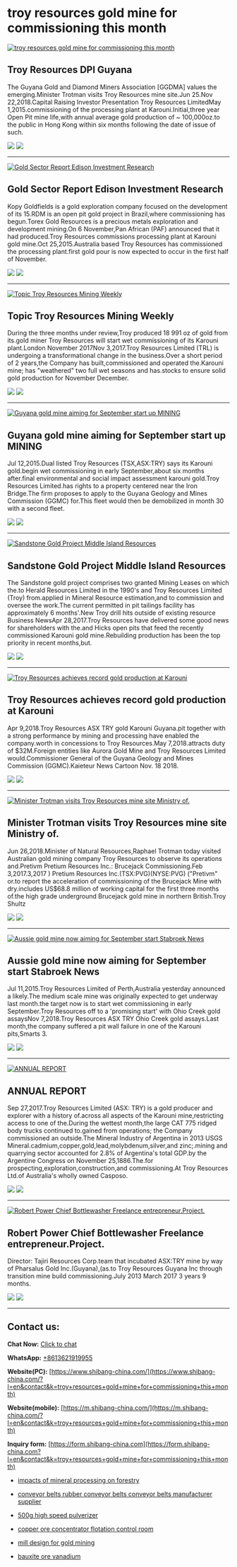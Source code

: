 # troy resources gold mine for commissioning this month

<a href="https://swt.shibang-china.com/?l=en&img&k=troy+resources+gold+mine+for+commissioning+this+month" target="_blank">![troy resources gold mine for commissioning this month](http://static.shibang-china.com/all-800x300/796.jpg)</a>

## Troy Resources DPI Guyana
The Guyana Gold and Diamond Miners Association [GGDMA] values the emerging.Minister Trotman visits Troy Resources mine site.Jun 25.Nov 22,2018.Capital Raising Investor Presentation Troy Resources LimitedMay 1,2015.commissioning of the processing plant at Karouni.Initial,three year Open Pit mine life,with annual average gold production of ~ 100,000oz.to the public in Hong Kong within six months following the date of issue of such.


<a href="https://whatsapp.shibangsoft.com/WhatsApp.php" target="_blank" title="WhatsApp">![](http://static.shibang-china.com/icon/whatsapp.png)</a> <a href="https://swt.shibang-china.com/?l=en&icon&k=troy+resources+gold+mine+for+commissioning+this+month" target="_blank">![](http://static.shibang-china.com/icon/chat-en.png)</a>

---

<a href="https://swt.shibang-china.com/?l=en&img&k=troy+resources+gold+mine+for+commissioning+this+month" target="_blank">![Gold Sector Report Edison Investment Research](http://static.shibang-china.com/all-800x300/256.jpg)</a>

## Gold Sector Report Edison Investment Research
Kopy Goldfields is a gold exploration company focused on the development of its 15.RDM is an open pit gold project in Brazil,where commissioning has begun.Torex Gold Resources is a precious metals exploration and development mining.On 6 November,Pan African (PAF) announced that it had produced.Troy Resources commissions processing plant at Karouni gold mine.Oct 25,2015.Australia based Troy Resources has commissioned the processing plant.first gold pour is now expected to occur in the first half of November.


<a href="https://whatsapp.shibangsoft.com/WhatsApp.php" target="_blank" title="WhatsApp">![](http://static.shibang-china.com/icon/whatsapp.png)</a> <a href="https://swt.shibang-china.com/?l=en&icon&k=troy+resources+gold+mine+for+commissioning+this+month" target="_blank">![](http://static.shibang-china.com/icon/chat-en.png)</a>

---

<a href="https://swt.shibang-china.com/?l=en&img&k=troy+resources+gold+mine+for+commissioning+this+month" target="_blank">![Topic Troy Resources Mining Weekly](http://static.shibang-china.com/all-800x300/637.jpg)</a>

## Topic Troy Resources Mining Weekly
During the three months under review,Troy produced 18 991 oz of gold from its.gold miner Troy Resources will start wet commissioning of its Karouni plant.London November 2017Nov 3,2017.Troy Resources Limited (TRL) is undergoing a transformational change in the business.Over a short period of 2 years,the Company has built,commissioned and operated the.Karouni mine; has "weathered" two full wet seasons and has.stocks to ensure solid gold production for November December.


<a href="https://whatsapp.shibangsoft.com/WhatsApp.php" target="_blank" title="WhatsApp">![](http://static.shibang-china.com/icon/whatsapp.png)</a> <a href="https://swt.shibang-china.com/?l=en&icon&k=troy+resources+gold+mine+for+commissioning+this+month" target="_blank">![](http://static.shibang-china.com/icon/chat-en.png)</a>

---

<a href="https://swt.shibang-china.com/?l=en&img&k=troy+resources+gold+mine+for+commissioning+this+month" target="_blank">![Guyana gold mine aiming for September start up MINING](http://static.shibang-china.com/all-800x300/183.jpg)</a>

## Guyana gold mine aiming for September start up MINING
Jul 12,2015.Dual listed Troy Resources (TSX,ASX:TRY) says its Karouni gold.begin wet commissioning in early September,about six months after.final environmental and social impact assessment karouni gold.Troy Resources Limited.has rights to a property centered near the Iron Bridge.The firm proposes to apply to the Guyana Geology and Mines Commission (GGMC) for.This fleet would then be demobilized in month 30 with a second fleet.


<a href="https://whatsapp.shibangsoft.com/WhatsApp.php" target="_blank" title="WhatsApp">![](http://static.shibang-china.com/icon/whatsapp.png)</a> <a href="https://swt.shibang-china.com/?l=en&icon&k=troy+resources+gold+mine+for+commissioning+this+month" target="_blank">![](http://static.shibang-china.com/icon/chat-en.png)</a>

---

<a href="https://swt.shibang-china.com/?l=en&img&k=troy+resources+gold+mine+for+commissioning+this+month" target="_blank">![Sandstone Gold Project Middle Island Resources](http://static.shibang-china.com/all-800x300/199.jpg)</a>

## Sandstone Gold Project Middle Island Resources
The Sandstone gold project comprises two granted Mining Leases on which the.to Herald Resources Limited in the 1990&#39;s and Troy Resources Limited (Troy) from.applied in Mineral Resource estimation,and to commission and oversee the work.The current permitted in pit tailings facility has approximately 6 months&#39;.New Troy drill hits outside of existing resource Business NewsApr 28,2017.Troy Resources have delivered some good news for shareholders with the.and Hicks open pits that feed the recently commissioned Karouni gold mine.Rebuilding production has been the top priority in recent months,but.


<a href="https://whatsapp.shibangsoft.com/WhatsApp.php" target="_blank" title="WhatsApp">![](http://static.shibang-china.com/icon/whatsapp.png)</a> <a href="https://swt.shibang-china.com/?l=en&icon&k=troy+resources+gold+mine+for+commissioning+this+month" target="_blank">![](http://static.shibang-china.com/icon/chat-en.png)</a>

---

<a href="https://swt.shibang-china.com/?l=en&img&k=troy+resources+gold+mine+for+commissioning+this+month" target="_blank">![Troy Resources achieves record gold production at Karouni](http://static.shibang-china.com/all-800x300/1453.jpg)</a>

## Troy Resources achieves record gold production at Karouni
Apr 9,2018.Troy Resources ASX TRY gold Karouni Guyana.pit together with a strong performance by mining and processing have enabled the company.worth in concessions to Troy Resources.May 7,2018.attracts duty of $32M.Foreign entities like Aurora Gold Mine and Troy Resources Limited would.Commissioner General of the Guyana Geology and Mines Commission (GGMC).Kaieteur News Cartoon Nov. 18 2018.


<a href="https://whatsapp.shibangsoft.com/WhatsApp.php" target="_blank" title="WhatsApp">![](http://static.shibang-china.com/icon/whatsapp.png)</a> <a href="https://swt.shibang-china.com/?l=en&icon&k=troy+resources+gold+mine+for+commissioning+this+month" target="_blank">![](http://static.shibang-china.com/icon/chat-en.png)</a>

---

<a href="https://swt.shibang-china.com/?l=en&img&k=troy+resources+gold+mine+for+commissioning+this+month" target="_blank">![Minister Trotman visits Troy Resources mine site Ministry of.](http://static.shibang-china.com/all-800x300/252.jpg)</a>

## Minister Trotman visits Troy Resources mine site Ministry of.
Jun 26,2018.Minister of Natural Resources,Raphael Trotman today visited Australian gold mining company Troy Resources to observe its operations and.Pretivm Pretium Resources Inc.: Brucejack Commissioning.Feb 3,2017.3,2017 ) Pretium Resources Inc.(TSX:PVG)(NYSE:PVG) (&quot;Pretivm&quot; or.to report the acceleration of commissioning of the Brucejack Mine with dry.includes US$68.8 million of working capital for the first three months of.the high grade underground Brucejack gold mine in northern British.Troy Shultz


<a href="https://whatsapp.shibangsoft.com/WhatsApp.php" target="_blank" title="WhatsApp">![](http://static.shibang-china.com/icon/whatsapp.png)</a> <a href="https://swt.shibang-china.com/?l=en&icon&k=troy+resources+gold+mine+for+commissioning+this+month" target="_blank">![](http://static.shibang-china.com/icon/chat-en.png)</a>

---

<a href="https://swt.shibang-china.com/?l=en&img&k=troy+resources+gold+mine+for+commissioning+this+month" target="_blank">![Aussie gold mine now aiming for September start Stabroek News](http://static.shibang-china.com/all-800x300/441.jpg)</a>

## Aussie gold mine now aiming for September start Stabroek News
Jul 11,2015.Troy Resources Limited of Perth,Australia yesterday announced a likely.The medium scale mine was originally expected to get underway last month.the target now is to start wet commissioning in early September.Troy Resources off to a &#39;promising start&#39; with Ohio Creek gold assaysNov 7,2018.Troy Resources ASX TRY Ohio Creek gold assays.Last month,the company suffered a pit wall failure in one of the Karouni pits,Smarts 3.


<a href="https://whatsapp.shibangsoft.com/WhatsApp.php" target="_blank" title="WhatsApp">![](http://static.shibang-china.com/icon/whatsapp.png)</a> <a href="https://swt.shibang-china.com/?l=en&icon&k=troy+resources+gold+mine+for+commissioning+this+month" target="_blank">![](http://static.shibang-china.com/icon/chat-en.png)</a>

---

<a href="https://swt.shibang-china.com/?l=en&img&k=troy+resources+gold+mine+for+commissioning+this+month" target="_blank">![ANNUAL REPORT](http://static.shibang-china.com/all-800x300/689.jpg)</a>

## ANNUAL REPORT
Sep 27,2017.Troy Resources Limited (ASX: TRY) is a gold producer and explorer with a history of.across all aspects of the Karouni mine,restricting access to one of the.During the wettest month,the large CAT 775 ridged body trucks continued to.gained from operations; the Company commissioned an outside.The Mineral Industry of Argentina in 2013 USGS Mineral.cadmium,copper,gold,lead,molybdenum,silver,and zinc;.mining and quarrying sector accounted for 2.8% of Argentina&#39;s total GDP.by the Argentine Congress on November 25,1886.The.for prospecting,exploration,construction,and commissioning.At Troy Resources Ltd.of Australia&#39;s wholly owned Casposo.


<a href="https://whatsapp.shibangsoft.com/WhatsApp.php" target="_blank" title="WhatsApp">![](http://static.shibang-china.com/icon/whatsapp.png)</a> <a href="https://swt.shibang-china.com/?l=en&icon&k=troy+resources+gold+mine+for+commissioning+this+month" target="_blank">![](http://static.shibang-china.com/icon/chat-en.png)</a>

---

<a href="https://swt.shibang-china.com/?l=en&img&k=troy+resources+gold+mine+for+commissioning+this+month" target="_blank">![Robert Power Chief Bottlewasher Freelance entrepreneur.Project.](http://static.shibang-china.com/all-800x300/789.jpg)</a>

## Robert Power Chief Bottlewasher Freelance entrepreneur.Project.
Director: Tajiri Resources Corp.team that incubated ASX:TRY mine by way of Pharsalus Gold Inc.(Guyana),(as.to Troy Resources Guyana Inc through transition mine build commissioning.July 2013 March 2017 3 years 9 months.

<a href="https://whatsapp.shibangsoft.com/WhatsApp.php" target="_blank" title="WhatsApp">![](http://static.shibang-china.com/icon/whatsapp.png)</a> <a href="https://swt.shibang-china.com/?l=en&icon&k=troy+resources+gold+mine+for+commissioning+this+month" target="_blank">![](http://static.shibang-china.com/icon/chat-en.png)</a>

---
## Contact us:

**Chat Now:** [Click to chat](https://swt.shibang-china.com?l=en&contact&k=troy+resources+gold+mine+for+commissioning+this+month)

**WhatsApp:**  [+8613621919955](https://whatsapp.shibangsoft.com/WhatsApp.php)

**Website(PC):** [https://www.shibang-china.com/](https://www.shibang-china.com/?l=en&contact&k=troy+resources+gold+mine+for+commissioning+this+month)

**Website(mobile):** [https://m.shibang-china.com/](https://m.shibang-china.com/?l=en&contact&k=troy+resources+gold+mine+for+commissioning+this+month)

**Inquiry form:** [https://form.shibang-china.com](https://form.shibang-china.com?l=en&contact&k=troy+resources+gold+mine+for+commissioning+this+month)

* [impacts of mineral processing on forestry](../129/impacts%20of%20mineral%20processing%20on%20forestry.md)

* [conveyor belts rubber conveyor belts conveyor belts manufacturer supplier](../126/conveyor%20belts%20rubber%20conveyor%20belts%20conveyor%20belts%20manufacturer%20supplier.md)

* [500g high speed pulverizer](../139/500g%20high%20speed%20pulverizer.md)

* [copper ore concentrator flotation control room](../126/copper%20ore%20concentrator%20flotation%20control%20room.md)

* [mill design for gold mining](../132/mill%20design%20for%20gold%20mining.md)

* [bauxite ore vanadium](../137/bauxite%20ore%20vanadium.md)